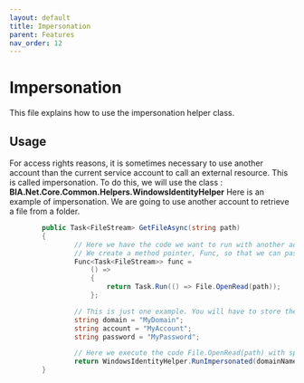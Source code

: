 ```yaml
---
layout: default
title: Impersonation
parent: Features
nav_order: 12
---
```


# Impersonation

This file explains how to use the impersonation helper class.

## Usage

For access rights reasons, it is sometimes necessary to use another account than the current service account to call an external resource.
This is called impersonation.
To do this, we will use the class : **BIA.Net.Core.Common.Helpers.WindowsIdentityHelper**
Here is an example of impersonation. We are going to use another account to retrieve a file from a folder.

``` csharp
        public Task<FileStream> GetFileAsync(string path)
        {
                // Here we have the code we want to run with another account : File.OpenRead(path)
                // We create a method pointer, Func, so that we can pass it to our impersonation method
                Func<Task<FileStream>> func =
                    () =>
                    {
                        return Task.Run(() => File.OpenRead(path));
                    };

                // This is just one example. You will have to store the credentials in an encrypted place, like the Windows vault
                string domain = "MyDomain";
                string account = "MyAccount";
                string password = "MyPassword";

                // Here we execute the code File.OpenRead(path) with specific credentials
                return WindowsIdentityHelper.RunImpersonated(domainName, account, password, func);
        }
```

